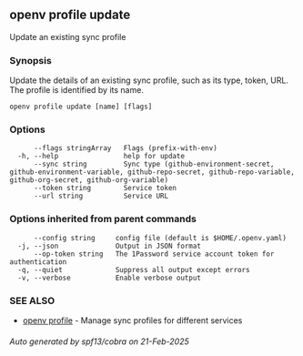 ## openv profile update

Update an existing sync profile

### Synopsis

Update the details of an existing sync profile, such as its type, token, URL. The profile is identified by its name.

```
openv profile update [name] [flags]
```

### Options

```
      --flags stringArray   Flags (prefix-with-env)
  -h, --help                help for update
      --sync string         Sync type (github-environment-secret, github-environment-variable, github-repo-secret, github-repo-variable, github-org-secret, github-org-variable)
      --token string        Service token
      --url string          Service URL
```

### Options inherited from parent commands

```
      --config string     config file (default is $HOME/.openv.yaml)
  -j, --json              Output in JSON format
      --op-token string   The 1Password service account token for authentication
  -q, --quiet             Suppress all output except errors
  -v, --verbose           Enable verbose output
```

### SEE ALSO

* [openv profile](openv_profile.md)	 - Manage sync profiles for different services

###### Auto generated by spf13/cobra on 21-Feb-2025
